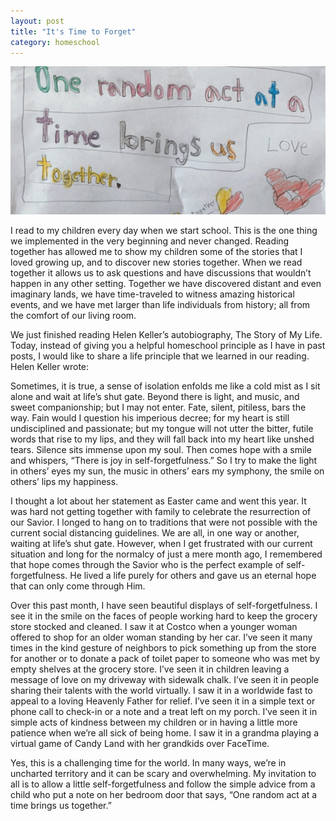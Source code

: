```yaml
---
layout: post
title: "It's Time to Forget"
category: homeschool
---
```

![random act poster](/assets/images/random-act-poster.jpg)

I read to my children every day when we start school. This is the one thing we implemented in the very beginning and never changed. Reading together has allowed me to show my children some of the stories that I loved growing up, and to discover new stories together. When we read together it allows us to ask questions and have discussions that wouldn’t happen in any other setting. Together we have discovered distant and even imaginary lands, we have time-traveled to witness amazing historical events, and we have met larger than life individuals from history; all from the comfort of our living room.

We just finished reading Helen Keller’s autobiography, The Story of My Life. Today, instead of giving you a helpful homeschool principle as I have in past posts, I would like to share a life principle that we learned in our reading. Helen Keller wrote:

Sometimes, it is true, a sense of isolation enfolds me like a cold mist as I sit alone and wait at life’s shut gate. Beyond there is light, and music, and sweet companionship; but I may not enter. Fate, silent, pitiless, bars the way. Fain would I question his imperious decree; for my heart is still undisciplined and passionate; but my tongue will not utter the bitter, futile words that rise to my lips, and they will fall back into my heart like unshed tears. Silence sits immense upon my soul. Then comes hope with a smile and whispers, “There is joy in self-forgetfulness.” So I try to make the light in others’ eyes my sun, the music in others’ ears my symphony, the smile on others’ lips my happiness.

I thought a lot about her statement as Easter came and went this year. It was hard not getting together with family to celebrate the resurrection of our Savior. I longed to hang on to traditions that were not possible with the current social distancing guidelines. We are all, in one way or another, waiting at life’s shut gate. However, when I get frustrated with our current situation and long for the normalcy of just a mere month ago, I remembered that hope comes through the Savior who is the perfect example of self-forgetfulness. He lived a life purely for others and gave us an eternal hope that can only come through Him.  

Over this past month, I have seen beautiful displays of self-forgetfulness. I see it in the smile on the faces of people working hard to keep the grocery store stocked and cleaned. I saw it at Costco when a younger woman offered to shop for an older woman standing by her car. I’ve seen it many times in the kind gesture of neighbors to pick something up from the store for another or to donate a pack of toilet paper to someone who was met by empty shelves at the grocery store. I’ve seen it in children leaving a message of love on my driveway with sidewalk chalk. I’ve seen it in people sharing their talents with the world virtually. I saw it in a worldwide fast to appeal to a loving Heavenly Father for relief. I’ve seen it in a simple text or phone call to check-in or a note and a treat left on my porch. I’ve seen it in simple acts of kindness between my children or in having a little more patience when we’re all sick of being home. I saw it in a grandma playing a virtual game of Candy Land with her grandkids over FaceTime. 

Yes, this is a challenging time for the world. In many ways, we’re in uncharted territory and it can be scary and overwhelming. My invitation to all is to allow a little self-forgetfulness and follow the simple advice from a child who put a note on her bedroom door that says, “One random act at a time brings us together.”